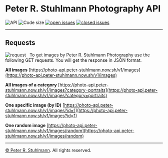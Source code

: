 # Peter R. Stuhlmann Photography API

![API](https://img.shields.io/badge/API-blue.svg)
![Code size](https://img.shields.io/github/languages/code-size/peter-stuhlmann/PhotoAPI.svg)
[![open issues](https://img.shields.io/github/issues/peter-stuhlmann/PhotoAPI.svg)](https://github.com/peter-stuhlmann/PhotoAPI/issues?q=is%3Aopen+is%3Aissue)
[![closed issues](https://img.shields.io/github/issues-closed/peter-stuhlmann/PhotoAPI.svg)](https://github.com/peter-stuhlmann/PhotoAPI/issues?q=is%3Aissue+is%3Aclosed)

---

## Requests

![request](https://img.shields.io/badge/GET-orange.svg) &nbsp; To get images by Peter R. Stuhlmann Photography use the following GET requests. You will get the response in JSON format.

**All images**
[https://photo-api.peter-stuhlmann.now.sh/v1/images](https://photo-api.peter-stuhlmann.now.sh/v1/images)

**All images of a category**
[https://photo-api.peter-stuhlmann.now.sh/v1/images?category=portraits](https://photo-api.peter-stuhlmann.now.sh/v1/images?category=portraits)

**One specific image (by ID)**
[https://photo-api.peter-stuhlmann.now.sh/v1/images?id=1](https://photo-api.peter-stuhlmann.now.sh/v1/images?id=1)

**One random image**
[https://photo-api.peter-stuhlmann.now.sh/v1/images/random](https://photo-api.peter-stuhlmann.now.sh/v1/images/random)

---

[&copy; Peter R. Stuhlmann](https://peter-stuhlmann-webentwicklung.de). All rights reserved.
